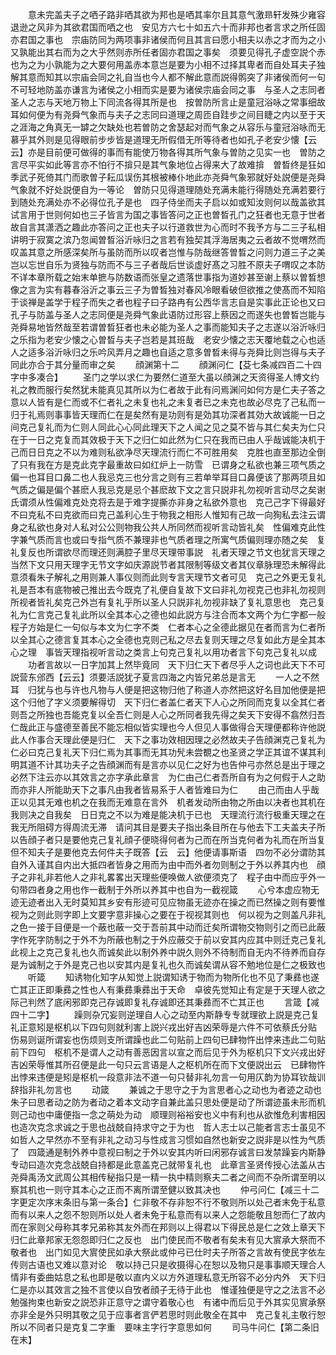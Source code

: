 <!-- { "loadSidebar": true } -->
　　意未完盖夫子之哂子路非哂其欲为邦也是哂其率尔且其意气激昻轩发殊少雍容退逊之风非为其欲君国而哂之也　安见方六七十如五六十而非邦也者言求之所任固亦君国之事也　宗庙防同为两项事非诸侯而何且其言曰愿小相夫以赤之才而为之小又孰能出其右而为之大乎然则赤所任者固亦君国之事矣　须要见得孔子虚空説个赤也为之为小孰能为之大要何用盖赤本意岂是要为小相不过择其卑者而自处耳夫子独解其意而知其以宗庙会同之礼自当也今人都不解此意而説得鹘突了非诸侯而何一句不可轻地防盖亦谦言为诸侯之小相而实是要为诸侯宗庙会同之事　与圣人之志同者圣人之志与天地万物上下同流各得其所是也　按曽防所言止是童冠浴咏之常事细故耳如何便为有尧舜气象而与夫子之志同曰道理之周匝自跬步之间目睫之内以至于天之涯海之角真无一罅之欠缺处也若曽防之舍瑟起对而气象之从容乐与童冠浴咏而无慕乎其外则是见得眼前步步皆是道理无所假借无所等待者也如孔子老安少懐【云　云】亦是目前便可做得的事而有能使万物各得其所气象与曽防之见实一也　曽防之言尽平实如此等言亦不怕行不揜只是其气象地位占得来大了故难揜　曽晳终是狂如季武子死倚其门而歌曽子耘瓜误伤其根被棒仆地此亦尧舜气象邪就好处説便是尧舜气象就不好处説便自为一等论　曽防只见得道理随处充满未能行得随处充满若要行到随处充满处亦不必得位孔子是也　四子侍坐而夫子启以如或知汝则何以哉盖欲其试言用于世则何如也三子皆言为国之事皆答问之正也曽晳孔门之狂者也无意于世者故自言其潇洒之趣此亦答问之正也夫子以行道救世为心而时不我予方与二三子私相讲明于寂寞之滨乃忽闻曽晳浴沂咏归之言若有独契其浮海居夷之云者故不觉喟然而叹盖其意之所感深矣所与虽防而所以叹者岂惟与防哉继答曽晳之问则力道三子之美岂以忘世自乐为贤独与防而不与三子者哉后世谈虚好髙之习胜不原夫子喟叹之本防不详本章所载之始末单摭与防数语而张皇之遗落世事指为道妙甚至谢上蔡以曽晳想像之言为实有暮春浴沂之事云三子为曽晳独对春风冷眼看破但欲推之使髙而不知陷于谈禅是盖学于程子而失之者也程子曰子路冉有公西华言志自是实事此正论也又曰孔子与防盖与圣人之志同便是尧舜气象此语防过形容上蔡因之而遂失也曽晳岂能与尧舜易地皆然哉至若谓曽晳狂者也未必能为圣人之事而能知夫子之志遂以浴沂咏归之乐指为老安少懐之心曽晳与夫子岂若是其班哉　老安少懐之志天覆地载之心也适人之适多浴沂咏归之乐吟风弄月之趣也自适之意多曽晳未得与尧舜比则岂得与夫子同此亦合于其分量而审之矣
　　顔渊第十二
　　顔渊问仁【芟七条减四百二十四字中多凑合】
　　圣门之学以求仁为要然仁道至大虽以顔渊之天资得圣人博文约礼之教而服行矣然犹未能真见其所以为仁者故于此有问焉渊问如何方是仁夫子答之意以人皆有是仁而或不仁者礼之未复也礼之未复者已之未克也故必尽克了己私而一归于礼焉则事事皆天理而仁在是矣然有是功则有是効其功深者其効大故诚能一日之间克己复礼而为仁则人同此心心同此理天下之人闻之见之莫不皆与其仁矣夫为仁只在于一日之克复而其效极于天下之归仁如此然为仁只在我而已由人乎哉诚能决机于己而日日克之不以为难则私欲净尽天理流行而仁不可胜用矣　克胜也直至那边全倒了只有我在方是克此克字最重故曰如红炉上一防雪　已谓身之私欲也兼三项气质之偏一也耳目口鼻二也人我忌克三也分言之则有三若单举耳目口鼻便该了那两项且如气质之偏是偏个甚麽人我忌克是忌个甚麽故下文之言只説非礼勿视听言动尽之矣谢氏谓须从性偏难克处克将去是于难字提撕亦非身之私欲外意也　克己己字下得最好不曰克私不曰克欲而曰克己盖利心生于物我之相形人惟知有己故一向狥私去注云谓身之私欲也身对人私对公公则物我公共人所同然而视听言动皆礼矣　性偏难克此性字兼气质而言也或曰专指气质不兼理非也气质者理之所寓气质偏则理亦随之矣　复礼复反也所谓欲尽而理还则满腔子里尽天理带事説　礼者天理之节文也犹言天理之当然下文只用天理字无节文字如庆源説节者其限制等级文者其仪章脉理恐未解得此意须看朱子解礼之用则兼人事仪则而此则专言天理节文者可见　克己之外更无复礼礼是吾本有底物被己推出去今既克了礼便自复故下文曰非礼勿视克己也非礼勿视则所视者皆礼矣克己外岂有复礼乎所以圣人只説非礼勿视非缺了复礼意思也　克己复礼为仁言克己复礼此所以全其本心之德也如此説方与注合而本文两个为仁字都一般　程子方始是仁一句似与本文为仁字不类　仁者本心之全德此据见在者而言为仁者所以全其心之德言复其本心之全德也克则己私之尽去复则天理之尽复如此方是全其本心之理　事皆天理指视听言动之类言上句克己复礼以用功者言下句克己复礼以成
　　功者言故以一日字加其上然毕竟同　天下归仁天下者尽乎人之词也此天下不可説营东邠西【云云】须要活説犹子夏言四海之内皆兄弟总是言无
　　一人之不然耳　归犹与也与许也凡物与人便是把这物归他了称道人亦然把这好名目加他便是把这个归他了字义须要解得切　天下归仁者盖仁者天下人心之所同而克复以全其仁者则吾之所独也吾能克复以全吾仁则是人心之所同者我先得之矣天下安得不翕然归吾仁哉此正与盛德至善民不能忘相似皆实理也今人但见人事做得合天理便都称许他説此人作事合天理此便是归仁　天下之事功效相因理之必然故夫子告顔渊克己复礼为仁必曰克己复礼天下归仁焉为其事而无其功髠未尝覩之也圣贤之学正其谊不谋其利明其道不计其功夫子之告顔渊而有是言亦以见仁之好为也告仲弓亦然总是出于理之必然下注云亦以其效言之亦字承此章言　为仁由己仁者吾所自有为之何假于人之助而亦非人所能助天下之事凡由我者皆易系于人者皆难曰为仁
　　由己而由人乎哉正以见其无难也机之在我而无难意在言外　机者发动所由物之所由以决者也其机在我则决之自我矣　日日克之不以为难是能决机于已也　天理流行流行极重天理之在我无所阻碍方得周流无滞　请问其目是要夫子指出条目所在与他去下工夫盖夫子所以告顔子者只是要他克己复礼顔子便晓得何者为己而在所当克何者为礼而在所当复但不知夫子是要他克去何件夫子既答【云　云】他便请事斯语　四勿不必分谓防其自外入谨其自内出大抵四者皆身之用而为由中而外者勿则制之于外以养其内也　顔子之非礼非若他人之非礼畧畧出天理些便唤做人欲便须克了　程子由中而应乎外一句带四者身之用也作一截制于外所以养其中也自为一截视箴
　　心兮本虚应物无迹无迹者出入无时莫知其乡安有形迹可见应物虽无迹亦在操之而已然操之则有要惟视为之则此则字即上文要字意非操心之要在于视视其则也　何以视为之则盖凡非礼之色一接于目便是一个蔽也蔽一交于吾前其中动而迁矣所谓物交物则引之而已此蔽字作死字防制之于外不为所蔽也制之于外应蔽交于前以安其内应其中则迁克己复礼此视上之克己复礼也久而诚矣此以制外养中説久则外不待制而自无内不待养而自存是为诚制之于外是克己也以安其内是复礼也久而诚矣谓从容不勉地位是仁之极致也
　　听箴
　　知诱物化知字从知觉上説谓知诱于物而为物所化也不见了秉彞也遂亡其正正即秉彞之性也人有秉彞秉彞出于天命　卓彼先觉知止有定是于天理人欲之际己判然了底闲邪即克己存诚即复礼存诚即还其秉彞而不亡其正也
　　言箴【减四十二字】
　　躁则杂冗妄则逆理自人心之动至内斯静专专就理欲上説是克己复礼正意矧是枢机以下四句则就利害上説兴戎出好吉凶荣辱是六件不可依蔡氏分贴　伤易则诞所谓妄也伤烦则支所谓躁也此二句贴前上四句已肆物忤出悖来违此二句贴前下四句　枢机不是谓人之动有善恶因言以宣之而后见于外为枢机只下文兴戎出好吉凶荣辱惟其所召便是此一句只云言语是人之枢机所在而下文便説出云　已肆物忤出悖来违便是矧是枢机一段意非法不道一句只替非礼勿言一句用仄韵为协耳钦哉训辞指非礼勿言也
　　动箴
　　兼诚之于思守之于为言思者心之动也为者迹之动也　朱子曰思者动之防为者动之着本文动字自兼此盖只思处便是动了所谓迹虽未形而机则己动也中庸便指一念之萌处为动　顺理则裕裕安也义中有利也从欲惟危利害相因也造次克念求诚之于思也战兢自持求守之于为也　哲人志士以己能者言志士虽见不如哲人之早然亦不至有非礼之动习与性成言习惯如自然也新安之説非是以性为气质了　四箴通是制外养中意视曰制之于外以安其内听曰闲邪存诚言曰发禁躁妄内斯静专动曰造次克念战兢自持都是此意盖克己就带复礼也　此章言圣贤传授心法盖从古尧舜禹汤文武周公其相传秘指只是一精一执中精则察夫二者之间而不杂所谓至明以察其机也一则守其本心之正而不离所谓至健以致其决也
　　仲弓问仁【减三十二字更定次序末条旧与第一条合】仁非敬不存非恕不行不敬则所以处己者末免于私意而有以来人之怨不恕则所以处人者未免于私意而有以来人之怨能敬且恕而仁了故内而在家则父母称其孝兄弟称其友外而在邦则以上得君以下得民总是仁之效上章天下归仁此章邦家无怨怨即归仁之反也　出门使民而不敬者有矣未有见大賔承大祭而不敬者也　出门如见大賔使民如承大祭此或仲弓已仕时夫子所答之言故有使民字依左传则古语也又难以意对论　敬以持己只是收摄得心在恕以及物只是事事顺天理合人情非有委曲姑息之私也即是敬以直内义以方外道理私意无所容不必分内外　天下归仁是亦以其效言之独不言使以自攷者顔子无待于此也　惟谨独便是守之之法言不必勉强拘束也新安之説恐非正意守之谓守着敬心也　有诸中而后见于外其实见賔承祭亦非全是外只明其敬之见于应事者言俨若思时则此敬全在其中　克己复礼主敬行恕所以不同者只是克复二字重　要味主字行字意思如何
　　司马牛问仁【第二条旧在末】
